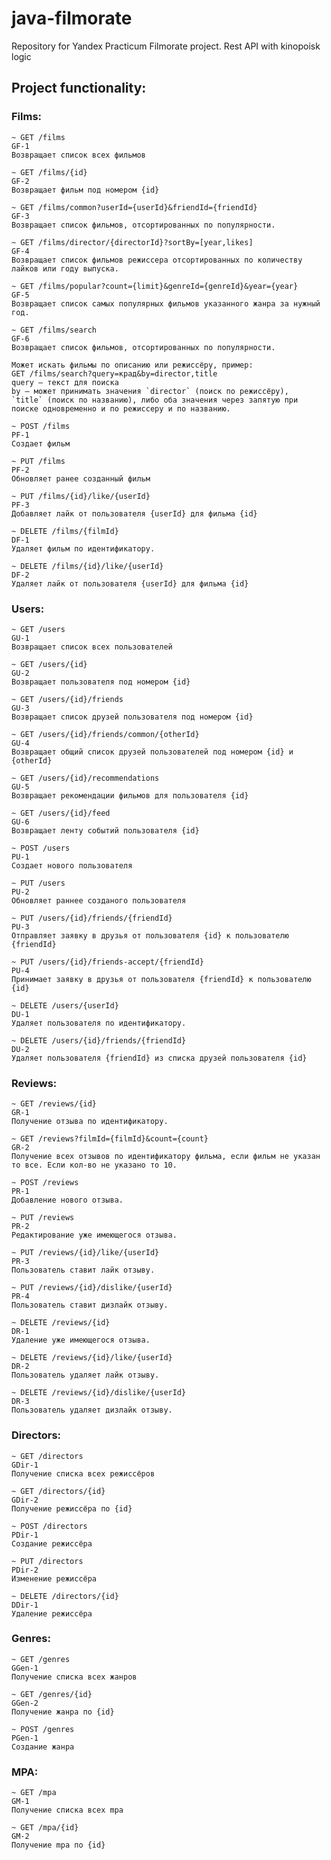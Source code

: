 # java-filmorate

Repository for Yandex Practicum Filmorate project.
Rest API with kinopoisk logic

## Project functionality:

### Films:

    ~ GET /films
    GF-1
    Возвращает список всех фильмов

    ~ GET /films/{id}
    GF-2
    Возвращает фильм под номером {id}

    ~ GET /films/common?userId={userId}&friendId={friendId}
    GF-3
	Возвращает список фильмов, отсортированных по популярности.

    ~ GET /films/director/{directorId}?sortBy=[year,likes]
    GF-4
	Возвращает список фильмов режиссера отсортированных по количеству лайков или году выпуска.

    ~ GET /films/popular?count={limit}&genreId={genreId}&year={year}
    GF-5
	Возвращает список самых популярных фильмов указанного жанра за нужный год.

    ~ GET /films/search
    GF-6
	Возвращает список фильмов, отсортированных по популярности.

    Может искать фильмы по описанию или режиссёру, пример:
    GET /films/search?query=крад&by=director,title
    query — текст для поиска
    by — может принимать значения `director` (поиск по режиссёру),
    `title` (поиск по названию), либо оба значения через запятую при поиске одновременно и по режиссеру и по названию.

    ~ POST /films
    PF-1
    Создает фильм

    ~ PUT /films
    PF-2
    Обновляет ранее созданный фильм

    ~ PUT /films/{id}/like/{userId}
    PF-3
    Добавляет лайк от пользователя {userId} для фильма {id}

    ~ DELETE /films/{filmId}
    DF-1
	Удаляет фильм по идентификатору.

    ~ DELETE /films/{id}/like/{userId}
    DF-2
    Удаляет лайк от пользователя {userId} для фильма {id}

### Users:

    ~ GET /users
    GU-1
    Возвращает список всех пользователей

    ~ GET /users/{id}
    GU-2
    Возвращает пользователя под номером {id}
    
    ~ GET /users/{id}/friends
    GU-3
    Возвращает список друзей пользователя под номером {id}

    ~ GET /users/{id}/friends/common/{otherId}
    GU-4
    Возвращает общий список друзей пользователей под номером {id} и {otherId}

    ~ GET /users/{id}/recommendations
    GU-5
	Возвращает рекомендации фильмов для пользователя {id}

    ~ GET /users/{id}/feed
    GU-6
	Возвращает ленту событий пользователя {id}

    ~ POST /users
    PU-1    
    Создает нового пользователя

    ~ PUT /users
    PU-2
    Обновляет раннее созданого пользователя

    ~ PUT /users/{id}/friends/{friendId}
    PU-3
    Отправляет заявку в друзья от пользователя {id} к пользователю {friendId}

    ~ PUT /users/{id}/friends-accept/{friendId}
    PU-4
    Принимает заявку в друзья от пользователя {friendId} к пользователю {id}

    ~ DELETE /users/{userId}
    DU-1  
	Удаляет пользователя по идентификатору.    

    ~ DELETE /users/{id}/friends/{friendId}
    DU-2
    Удаляет пользователя {friendId} из списка друзей пользователя {id}


### Reviews:
    ~ GET /reviews/{id}
    GR-1
	Получение отзыва по идентификатору.

	~ GET /reviews?filmId={filmId}&count={count}
    GR-2
	Получение всех отзывов по идентификатору фильма, если фильм не указан то все. Если кол-во не указано то 10.

	~ POST /reviews
    PR-1
	Добавление нового отзыва.

	~ PUT /reviews
    PR-2
	Редактирование уже имеющегося отзыва.

	~ PUT /reviews/{id}/like/{userId}
    PR-3
 	Пользователь ставит лайк отзыву.

	~ PUT /reviews/{id}/dislike/{userId}
    PR-4
	Пользователь ставит дизлайк отзыву.

    ~ DELETE /reviews/{id}
    DR-1
	Удаление уже имеющегося отзыва.

	~ DELETE /reviews/{id}/like/{userId}
    DR-2
	Пользователь удаляет лайк отзыву.

	~ DELETE /reviews/{id}/dislike/{userId}
    DR-3
	Пользователь удаляет дизлайк отзыву.

### Directors:
	~ GET /directors
    GDir-1
	Получение списка всех режиссёров

	~ GET /directors/{id}
    GDir-2
	Получение режиссёра по {id}

	~ POST /directors
    PDir-1
	Создание режиссёра

	~ PUT /directors
    PDir-2
	Изменение режиссёра
	
	~ DELETE /directors/{id}
    DDir-1
	Удаление режиссёра

### Genres:
	~ GET /genres
    GGen-1
	Получение списка всех жанров

	~ GET /genres/{id}
    GGen-2
	Получение жанра по {id}

	~ POST /genres
    PGen-1
	Создание жанра

### MPA:
	~ GET /mpa
    GM-1
	Получение списка всех mpa

	~ GET /mpa/{id}
    GM-2
	Получение mpa по {id}